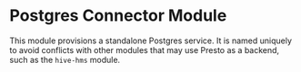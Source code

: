 # Postgres Connector Module
This module provisions a standalone Postgres service. It is named uniquely to avoid conflicts with other modules that may use Presto as a backend, such as the `hive-hms` module. 